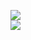[![](https://img.shields.io/badge/Made%20With-Github%20Spray-lightgrey.svg?style=for-the-badge&logo=github)](https://github.com/Annihil/github-spray#6244)  
[![](https://i.imgur.com/2DrTn0Z.gif)](https://github.com/Annihil/github-spray)